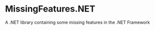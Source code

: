 MissingFeatures.NET
===================

A .NET library containing some missing features in the .NET Framework
